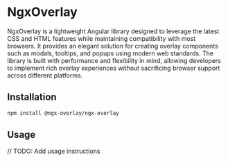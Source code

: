 # NgxOverlay

NgxOverlay is a lightweight Angular library designed to leverage the latest CSS and HTML features while maintaining compatibility with most browsers. It provides an elegant solution for creating overlay components such as modals, tooltips, and popups using modern web standards. The library is built with performance and flexibility in mind, allowing developers to implement rich overlay experiences without sacrificing browser support across different platforms.

## Installation

```bash
npm install @ngx-overlay/ngx-overlay
```

## Usage

// TODO: Add usage instructions
